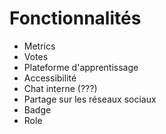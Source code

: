 # Fonctionnalités

- Metrics
- Votes
- Plateforme d'apprentissage
- Accessibilité
- Chat interne (???)
- Partage sur les réseaux sociaux
- Badge
- Role